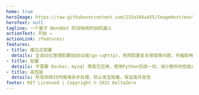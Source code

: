 ```yaml
---
home: true
heroImage: https://raw.githubusercontent.com/233a344a455/ImageHost/master/deltabot.jpg
heroText: null
tagline: 一个基于 NoneBot 的没啥用的QQ机器人
actionText: 开始 →
actionLink: /features/
features:
- title: 傻瓜式部署
  details: 全自动化管理配置QQ协议端(go-cqhttp)，免除配置复杂易错等问题，开箱即用
- title: 轻量
  details: 不需要 Docker、mysql 等其它应用，使用Python完成一切，减少额外的性能开销
- title: 高性能
  details: 所有网络IO均使用异步处理，防止发生阻塞，保证高并发性
footer: MIT Licensed | Copyright © 2021 DeltaZero
---
```

